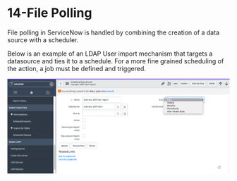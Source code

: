 # 14-File Polling
File polling in ServiceNow is handled by combining the creation of a data source with a scheduler.

Below is an example of an LDAP User import mechanism that targets a datasource and ties it to a schedule. For a more fine grained scheduling of the action, 
a job must be defined and triggered.

![Step](https://github.com/jamesnyika/SNOWUseCases/raw/master/images/SImport.png)

